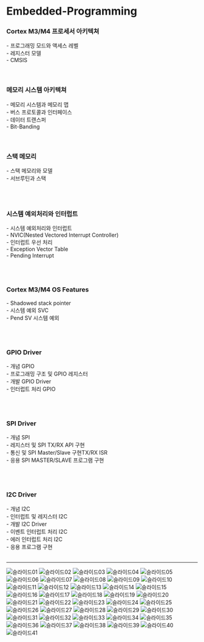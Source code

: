 # Embedded-Programming



 <h3>Cortex M3/M4 프로세서 아키텍쳐</h3>
  - 프로그래밍 모드와 액세스 레벨<br/>
  - 레지스터 모델 <br/>
  - CMSIS <br/>
  <br/><br/>
  
  
  
  
  
 <h3>메모리 시스템 아키텍쳐</h3>
  - 메모리 시스템과 메모리 맵 <br/>
  - 버스 프로토콜과 인터페이스 <br/>
  - 데이터 트랜스퍼 <br/>
  - Bit-Banding<br/>
<br/><br/>
  
  
  
  
  
 <h3>스택 메모리 </h3>
  - 스택 메모리와 모델 <br/>
  - 서브루틴과 스택 <br/>
  
  <br/><br/>
  
  
  
  
<h3>시스템 예외처리와 인터럽트</h3>
  - 시스템 예외처리와 인터럽트 <br/>
  - NVIC(Nested Vectored Interrupt Controller) <br/>
  - 인터럽트 우선 처리<br/>
  - Exception Vector Table <br/>
  - Pending Interrupt <br/>
  
  <br/><br/>
  
  
  
  
 <h3>Cortex M3/M4 OS Features</h3>
  - Shadowed stack pointer <br/>
  - 시스템 예외 SVC <br/>
  - Pend SV 시스템 예외 <br/>

<br/><br/>




 <h3>GPIO Driver </h3>
  - 개념 GPIO <br/>
  - 프로그래밍 구조 및 GPIO 레지스터 <br/>
  - 개발 GPIO Driver <br/>
  - 인터럽트 처리 GPIO<br/>

<br/><br/>




 <h3>SPI Driver </h3>
  - 개념 SPI <br/>
  - 레지스터 및 SPI TX/RX API 구현 <br/>
  - 통신 및 SPI Master/Slave 구현TX/RX ISR <br/>
  - 응용 SPI MASTER/SLAVE 프로그램 구현 <br/>


<br/><br/>



 <h3>I2C Driver</h3> 
  - 개념 I2C <br/>
  - 인터럽트 및 레지스터 I2C  <br/>
  - 개발 I2C Driver <br/>
  - 이벤트 인터럽트 처리 I2C <br/>
  - 에러 인터럽트 처리 I2C <br/>
  - 응용 프로그램 구현 <br/><br/>


<hr/>


![슬라이드01](https://user-images.githubusercontent.com/64590527/92940591-41832780-f48a-11ea-9d04-05c456455215.JPG)
![슬라이드02](https://user-images.githubusercontent.com/64590527/92940595-421bbe00-f48a-11ea-8aca-83be79c95840.JPG)
![슬라이드03](https://user-images.githubusercontent.com/64590527/92940596-42b45480-f48a-11ea-89e8-93fe6e5f3608.JPG)
![슬라이드04](https://user-images.githubusercontent.com/64590527/92940598-42b45480-f48a-11ea-828b-4f4daa3f09e9.JPG)
![슬라이드05](https://user-images.githubusercontent.com/64590527/92940600-434ceb00-f48a-11ea-80a5-4467ed2e6d6e.JPG)
![슬라이드06](https://user-images.githubusercontent.com/64590527/92940602-43e58180-f48a-11ea-9b73-e461856f8097.JPG)
![슬라이드07](https://user-images.githubusercontent.com/64590527/92940606-43e58180-f48a-11ea-9cee-4547d19b7452.JPG)
![슬라이드08](https://user-images.githubusercontent.com/64590527/92940608-447e1800-f48a-11ea-8ea1-227a5c114252.JPG)
![슬라이드09](https://user-images.githubusercontent.com/64590527/92940610-4516ae80-f48a-11ea-84f3-c85bea927ee1.JPG)
![슬라이드10](https://user-images.githubusercontent.com/64590527/92940611-4516ae80-f48a-11ea-86b9-d2f281505f7f.JPG)
![슬라이드11](https://user-images.githubusercontent.com/64590527/92940613-45af4500-f48a-11ea-9d94-9b17d5eeee0f.JPG)
![슬라이드12](https://user-images.githubusercontent.com/64590527/92940615-4647db80-f48a-11ea-892a-45b2a71509b1.JPG)
![슬라이드13](https://user-images.githubusercontent.com/64590527/92940618-46e07200-f48a-11ea-9d86-42d6d7bff5db.JPG)
![슬라이드14](https://user-images.githubusercontent.com/64590527/92940619-46e07200-f48a-11ea-8825-d2fb99d5af06.JPG)
![슬라이드15](https://user-images.githubusercontent.com/64590527/92940620-47790880-f48a-11ea-9112-0b85e4803a2f.JPG)
![슬라이드16](https://user-images.githubusercontent.com/64590527/92940621-47790880-f48a-11ea-8001-542ed7ca5591.JPG)
![슬라이드17](https://user-images.githubusercontent.com/64590527/92940623-48119f00-f48a-11ea-91e4-6209716f3f55.JPG)
![슬라이드18](https://user-images.githubusercontent.com/64590527/92940625-48119f00-f48a-11ea-955b-9fdcec902092.JPG)
![슬라이드19](https://user-images.githubusercontent.com/64590527/92940628-48aa3580-f48a-11ea-8f33-00739cc3775d.JPG)
![슬라이드20](https://user-images.githubusercontent.com/64590527/92940631-4942cc00-f48a-11ea-86a6-f8f847e78107.JPG)
![슬라이드21](https://user-images.githubusercontent.com/64590527/92940632-4942cc00-f48a-11ea-9f59-9d2f3c0f9eff.JPG)
![슬라이드22](https://user-images.githubusercontent.com/64590527/92940637-49db6280-f48a-11ea-8611-91e86eaf900c.JPG)
![슬라이드23](https://user-images.githubusercontent.com/64590527/92940641-4a73f900-f48a-11ea-8431-fa53c7c9575b.JPG)
![슬라이드24](https://user-images.githubusercontent.com/64590527/92940642-4a73f900-f48a-11ea-9d1e-10f8dce97b4d.JPG)
![슬라이드25](https://user-images.githubusercontent.com/64590527/92940644-4b0c8f80-f48a-11ea-999b-190e1ded79f9.JPG)
![슬라이드26](https://user-images.githubusercontent.com/64590527/92940645-4b0c8f80-f48a-11ea-966b-032776c5a596.JPG)
![슬라이드27](https://user-images.githubusercontent.com/64590527/92940554-3af4b000-f48a-11ea-9948-01435145eed9.JPG)
![슬라이드28](https://user-images.githubusercontent.com/64590527/92940560-3c25dd00-f48a-11ea-89d7-ece30911e7cd.JPG)
![슬라이드29](https://user-images.githubusercontent.com/64590527/92940562-3c25dd00-f48a-11ea-93f6-ab494d3dcfb7.JPG)
![슬라이드30](https://user-images.githubusercontent.com/64590527/92940563-3cbe7380-f48a-11ea-8411-d5e09b622873.JPG)
![슬라이드31](https://user-images.githubusercontent.com/64590527/92940565-3cbe7380-f48a-11ea-8bb9-56d7be50493f.JPG)
![슬라이드32](https://user-images.githubusercontent.com/64590527/92940566-3d570a00-f48a-11ea-93b7-3462036ea141.JPG)
![슬라이드33](https://user-images.githubusercontent.com/64590527/92940567-3defa080-f48a-11ea-8eb0-46e196dd87ea.JPG)
![슬라이드34](https://user-images.githubusercontent.com/64590527/92940569-3defa080-f48a-11ea-8b50-bed63eb83120.JPG)
![슬라이드35](https://user-images.githubusercontent.com/64590527/92940571-3e883700-f48a-11ea-993d-46967d36b296.JPG)
![슬라이드36](https://user-images.githubusercontent.com/64590527/92940572-3f20cd80-f48a-11ea-9a46-f247e2bdef1b.JPG)
![슬라이드37](https://user-images.githubusercontent.com/64590527/92940577-3fb96400-f48a-11ea-8184-e0b99819da41.JPG)
![슬라이드38](https://user-images.githubusercontent.com/64590527/92940581-4051fa80-f48a-11ea-8fb4-dfa76a2d92cc.JPG)
![슬라이드39](https://user-images.githubusercontent.com/64590527/92940585-40ea9100-f48a-11ea-8ca5-cb35eb6eb86b.JPG)
![슬라이드40](https://user-images.githubusercontent.com/64590527/92940586-40ea9100-f48a-11ea-8a3f-1e3219de88e4.JPG)
![슬라이드41](https://user-images.githubusercontent.com/64590527/92940588-41832780-f48a-11ea-90ca-68b383b8d77c.JPG)


